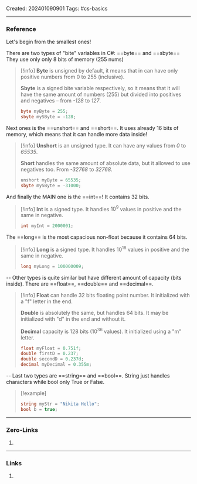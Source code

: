 Created: 202401090901
Tags: #cs-basics 

---
### Reference

Let's begin from the smallest ones!

There are two types of "bite" variables in C#: ==byte== and ==sbyte==
They use only only 8 bits of memory (255 nums)

> [!info]
>**Byte** is unsigned by default, it means that in can have only positive numbers from 0 to 255 (inclusive). 
>
>**Sbyte** is a signed bite variable respectively, so it means that it will have the same amount of numbers (255) but divided into positives and negatives – from *-128* to *127*.  
>
>```cs
>byte myByte = 255;
>sbyte mySByte = -128;
>```




Next ones is the ==unshort== and ==short==. It uses already 16 bits of memory, which means that it can handle more data inside!

> [!info]
> **Unshort** is an unsigned type. It can have any values from *0* to *65535*. 
>
> **Short** handles the same amount of absolute data, but it allowed to use negatives too. From *-32768* to *32768*.
> 
>```cs
>unshort myByte = 65535;
>sbyte mySByte = -31000;
>```

And finally the MAIN one is the ==int==! It contains 32 bits. 

> [!info]
> **Int** is a signed type. It handles $10^{9}$ values in positive and the same in negative. 
> 
>```cs
>int myInt = 2000001;
>```


The ==long== is the most capacious non-float because it contains 64 bits. 
> [!info]
> **Long** is a signed type. It handles $10^{18}$ values in positive and the same in negative. 
> 
>```cs
>long myLong = 100000009;
>```

--
Other types is quite similar but have different amount of capacity (bits inside). There are ==float==, ==double== and ==decimal==. 

> [!info]
> **Float** can handle 32 bits floating point number. It initialized with a "f" letter in the end. 
>
> **Double** is absolutely the same, but handles 64 bits. It may be initialized with "d" in the end and without it. 
> 
> **Decimal** capacity is 128 bits ($10^{36}$ values). It initialized using a "m" letter. 
> 
>```cs
>float myFloat = 0.751f;
>double firstD = 0.237;
>double secondD = 0.237d;
>decimal myDecimal = 0.355m;
>```

--
Last two types are ==string== and ==bool==. String just handles characters while bool only True or False. 

>[!example]
>```cs
>string myStr = "Nikita Hello";
>bool b = true;
>```

---
### Zero-Links

1. 

-------
### Links

1. 